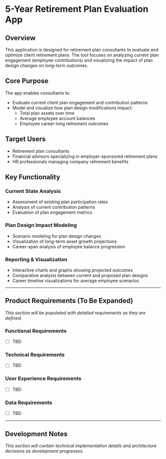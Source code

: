  # 5-Year Retirement Plan Evaluation App

## Overview

This application is designed for retirement plan consultants to evaluate and optimize client retirement plans. The tool focuses on analyzing current plan engagement (employee contributions) and visualizing the impact of plan design changes on long-term outcomes.

## Core Purpose

The app enables consultants to:
- Evaluate current client plan engagement and contribution patterns
- Model and visualize how plan design modifications impact:
  - Total plan assets over time
  - Average employee account balances
  - Employee career-long retirement outcomes

## Target Users

- Retirement plan consultants
- Financial advisors specializing in employer-sponsored retirement plans
- HR professionals managing company retirement benefits

## Key Functionality

### Current State Analysis
- Assessment of existing plan participation rates
- Analysis of current contribution patterns
- Evaluation of plan engagement metrics

### Plan Design Impact Modeling
- Scenario modeling for plan design changes
- Visualization of long-term asset growth projections
- Career-span analysis of employee balance progression

### Reporting & Visualization
- Interactive charts and graphs showing projected outcomes
- Comparative analysis between current and proposed plan designs
- Career timeline visualizations for average employee scenarios

---

## Product Requirements (To Be Expanded)

*This section will be populated with detailed requirements as they are defined.*

### Functional Requirements
- [ ] TBD

### Technical Requirements
- [ ] TBD

### User Experience Requirements
- [ ] TBD

### Data Requirements
- [ ] TBD

---

## Development Notes

*This section will contain technical implementation details and architecture decisions as development progresses.*